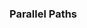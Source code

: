 <link rel="stylesheet" href="{{baseUrl}}/css/textbook.css">

<div class="website-content">

### Parallel Paths

<div id="main">

<include src="./introduction/topicPanel.md" />

</div>
</div>
